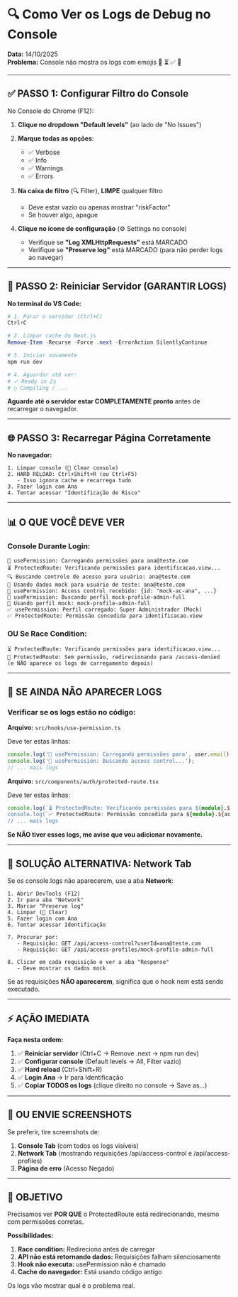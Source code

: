 # 🔍 Como Ver os Logs de Debug no Console

**Data:** 14/10/2025  
**Problema:** Console não mostra os logs com emojis 🔐 ⏳ ✅ 🚫

---

## ✅ PASSO 1: Configurar Filtro do Console

No Console do Chrome (F12):

1. **Clique no dropdown "Default levels"** (ao lado de "No Issues")
2. **Marque todas as opções:**
   - ✅ Verbose
   - ✅ Info
   - ✅ Warnings
   - ✅ Errors

3. **Na caixa de filtro** (🔍 Filter), **LIMPE** qualquer filtro
   - Deve estar vazio ou apenas mostrar "riskFactor"
   - Se houver algo, apague

4. **Clique no ícone de configuração** (⚙️ Settings no console)
   - Verifique se **"Log XMLHttpRequests"** está MARCADO
   - Verifique se **"Preserve log"** está MARCADO (para não perder logs ao navegar)

---

## 🔄 PASSO 2: Reiniciar Servidor (GARANTIR LOGS)

**No terminal do VS Code:**

```powershell
# 1. Parar o servidor (Ctrl+C)
Ctrl+C

# 2. Limpar cache do Next.js
Remove-Item -Recurse -Force .next -ErrorAction SilentlyContinue

# 3. Iniciar novamente
npm run dev

# 4. Aguardar até ver:
# ✓ Ready in 2s
# ○ Compiling / ...
```

**Aguarde até o servidor estar COMPLETAMENTE pronto** antes de recarregar o navegador.

---

## 🌐 PASSO 3: Recarregar Página Corretamente

**No navegador:**

```
1. Limpar console (🚫 Clear console)
2. HARD RELOAD: Ctrl+Shift+R (ou Ctrl+F5)
   - Isso ignora cache e recarrega tudo
3. Fazer login com Ana
4. Tentar acessar "Identificação de Risco"
```

---

## 📊 O QUE VOCÊ DEVE VER

### **Console Durante Login:**

```
🔐 usePermission: Carregando permissões para ana@teste.com
⏳ ProtectedRoute: Verificando permissões para identificacao.view...
🔍 Buscando controle de acesso para usuário: ana@teste.com
🧪 Usando dados mock para usuário de teste: ana@teste.com
🔐 usePermission: Access control recebido: {id: "mock-ac-ana", ...}
🔐 usePermission: Buscando perfil mock-profile-admin-full
🧪 Usando perfil mock: mock-profile-admin-full
✅ usePermission: Perfil carregado: Super Administrador (Mock)
✅ ProtectedRoute: Permissão concedida para identificacao.view
```

### **OU Se Race Condition:**

```
⏳ ProtectedRoute: Verificando permissões para identificacao.view...
🚫 ProtectedRoute: Sem permissão, redirecionando para /access-denied
(e NÃO aparece os logs de carregamento depois)
```

---

## 🎯 SE AINDA NÃO APARECER LOGS

### **Verificar se os logs estão no código:**

**Arquivo:** `src/hooks/use-permission.ts`

Deve ter estas linhas:
```typescript
console.log('🔐 usePermission: Carregando permissões para', user.email);
console.log('🔐 usePermission: Buscando access control...');
// ... mais logs
```

**Arquivo:** `src/components/auth/protected-route.tsx`

Deve ter estas linhas:
```typescript
console.log(`⏳ ProtectedRoute: Verificando permissões para ${module}.${action}...`);
console.log(`✅ ProtectedRoute: Permissão concedida para ${module}.${action}`);
// ... mais logs
```

**Se NÃO tiver esses logs, me avise que vou adicionar novamente.**

---

## 🚨 SOLUÇÃO ALTERNATIVA: Network Tab

Se os console.logs não aparecerem, use a aba **Network**:

```
1. Abrir DevTools (F12)
2. Ir para aba "Network"
3. Marcar "Preserve log"
4. Limpar (🚫 Clear)
5. Fazer login com Ana
6. Tentar acessar Identificação

7. Procurar por:
   - Requisição: GET /api/access-control?userId=ana@teste.com
   - Requisição: GET /api/access-profiles/mock-profile-admin-full

8. Clicar em cada requisição e ver a aba "Response"
   - Deve mostrar os dados mock
```

Se as requisições **NÃO aparecerem**, significa que o hook nem está sendo executado.

---

## ⚡ AÇÃO IMEDIATA

**Faça nesta ordem:**

1. ✅ **Reiniciar servidor** (Ctrl+C → Remove .next → npm run dev)
2. ✅ **Configurar console** (Default levels → All, Filter vazio)
3. ✅ **Hard reload** (Ctrl+Shift+R)
4. ✅ **Login Ana** → Ir para Identificação
5. ✅ **Copiar TODOS os logs** (clique direito no console → Save as...)

---

## 📸 OU ENVIE SCREENSHOTS

Se preferir, tire screenshots de:

1. **Console Tab** (com todos os logs visíveis)
2. **Network Tab** (mostrando requisições /api/access-control e /api/access-profiles)
3. **Página de erro** (Acesso Negado)

---

## 🎯 OBJETIVO

Precisamos ver **POR QUE** o ProtectedRoute está redirecionando, mesmo com permissões corretas.

**Possibilidades:**

1. **Race condition:** Redireciona antes de carregar
2. **API não está retornando dados:** Requisições falham silenciosamente
3. **Hook não executa:** usePermission não é chamado
4. **Cache do navegador:** Está usando código antigo

Os logs vão mostrar qual é o problema real.
